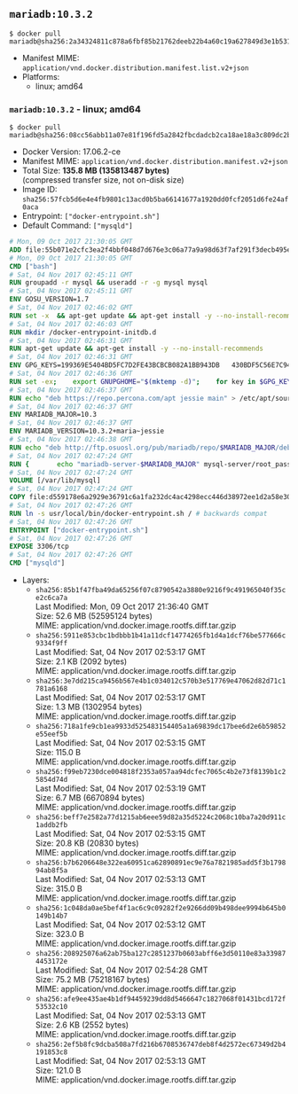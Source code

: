 ## `mariadb:10.3.2`

```console
$ docker pull mariadb@sha256:2a34324811c878a6fbf85b21762deeb22b4a60c19a627849d3e1b531adccd63b
```

-	Manifest MIME: `application/vnd.docker.distribution.manifest.list.v2+json`
-	Platforms:
	-	linux; amd64

### `mariadb:10.3.2` - linux; amd64

```console
$ docker pull mariadb@sha256:08cc56abb11a07e81f196fd5a2842fbcdadcb2ca18ae18a3c809dc2bae7f52ff
```

-	Docker Version: 17.06.2-ce
-	Manifest MIME: `application/vnd.docker.distribution.manifest.v2+json`
-	Total Size: **135.8 MB (135813487 bytes)**  
	(compressed transfer size, not on-disk size)
-	Image ID: `sha256:57fcb5d6e4e4fb9801c13acd0b5ba66141677a1920dd0fcf2051d6fe24af0aca`
-	Entrypoint: `["docker-entrypoint.sh"]`
-	Default Command: `["mysqld"]`

```dockerfile
# Mon, 09 Oct 2017 21:30:05 GMT
ADD file:55b071e2cfc3ea2f4bbf048d7d676e3c06a77a9a98d63f7af291f3decb495ec8 in / 
# Mon, 09 Oct 2017 21:30:05 GMT
CMD ["bash"]
# Sat, 04 Nov 2017 02:45:11 GMT
RUN groupadd -r mysql && useradd -r -g mysql mysql
# Sat, 04 Nov 2017 02:45:11 GMT
ENV GOSU_VERSION=1.7
# Sat, 04 Nov 2017 02:46:02 GMT
RUN set -x 	&& apt-get update && apt-get install -y --no-install-recommends ca-certificates wget && rm -rf /var/lib/apt/lists/* 	&& wget -O /usr/local/bin/gosu "https://github.com/tianon/gosu/releases/download/$GOSU_VERSION/gosu-$(dpkg --print-architecture)" 	&& wget -O /usr/local/bin/gosu.asc "https://github.com/tianon/gosu/releases/download/$GOSU_VERSION/gosu-$(dpkg --print-architecture).asc" 	&& export GNUPGHOME="$(mktemp -d)" 	&& gpg --keyserver ha.pool.sks-keyservers.net --recv-keys B42F6819007F00F88E364FD4036A9C25BF357DD4 	&& gpg --batch --verify /usr/local/bin/gosu.asc /usr/local/bin/gosu 	&& rm -r "$GNUPGHOME" /usr/local/bin/gosu.asc 	&& chmod +x /usr/local/bin/gosu 	&& gosu nobody true 	&& apt-get purge -y --auto-remove ca-certificates wget
# Sat, 04 Nov 2017 02:46:03 GMT
RUN mkdir /docker-entrypoint-initdb.d
# Sat, 04 Nov 2017 02:46:31 GMT
RUN apt-get update && apt-get install -y --no-install-recommends 		apt-transport-https ca-certificates 		pwgen 	&& rm -rf /var/lib/apt/lists/*
# Sat, 04 Nov 2017 02:46:31 GMT
ENV GPG_KEYS=199369E5404BD5FC7D2FE43BCBCB082A1BB943DB 	430BDF5C56E7C94E848EE60C1C4CBDCDCD2EFD2A 	4D1BB29D63D98E422B2113B19334A25F8507EFA5
# Sat, 04 Nov 2017 02:46:36 GMT
RUN set -ex; 	export GNUPGHOME="$(mktemp -d)"; 	for key in $GPG_KEYS; do 		gpg --keyserver ha.pool.sks-keyservers.net --recv-keys "$key"; 	done; 	gpg --export $GPG_KEYS > /etc/apt/trusted.gpg.d/mariadb.gpg; 	rm -r "$GNUPGHOME"; 	apt-key list
# Sat, 04 Nov 2017 02:46:37 GMT
RUN echo "deb https://repo.percona.com/apt jessie main" > /etc/apt/sources.list.d/percona.list 	&& { 		echo 'Package: *'; 		echo 'Pin: release o=Percona Development Team'; 		echo 'Pin-Priority: 998'; 	} > /etc/apt/preferences.d/percona
# Sat, 04 Nov 2017 02:46:37 GMT
ENV MARIADB_MAJOR=10.3
# Sat, 04 Nov 2017 02:46:37 GMT
ENV MARIADB_VERSION=10.3.2+maria~jessie
# Sat, 04 Nov 2017 02:46:38 GMT
RUN echo "deb http://ftp.osuosl.org/pub/mariadb/repo/$MARIADB_MAJOR/debian jessie main" > /etc/apt/sources.list.d/mariadb.list 	&& { 		echo 'Package: *'; 		echo 'Pin: release o=MariaDB'; 		echo 'Pin-Priority: 999'; 	} > /etc/apt/preferences.d/mariadb
# Sat, 04 Nov 2017 02:47:24 GMT
RUN { 		echo "mariadb-server-$MARIADB_MAJOR" mysql-server/root_password password 'unused'; 		echo "mariadb-server-$MARIADB_MAJOR" mysql-server/root_password_again password 'unused'; 	} | debconf-set-selections 	&& apt-get update 	&& apt-get install -y 		"mariadb-server=$MARIADB_VERSION" 		percona-xtrabackup-24 		socat 	&& rm -rf /var/lib/apt/lists/* 	&& sed -ri 's/^user\s/#&/' /etc/mysql/my.cnf /etc/mysql/conf.d/* 	&& rm -rf /var/lib/mysql && mkdir -p /var/lib/mysql /var/run/mysqld 	&& chown -R mysql:mysql /var/lib/mysql /var/run/mysqld 	&& chmod 777 /var/run/mysqld 	&& find /etc/mysql/ -name '*.cnf' -print0 		| xargs -0 grep -lZE '^(bind-address|log)' 		| xargs -rt -0 sed -Ei 's/^(bind-address|log)/#&/' 	&& echo '[mysqld]\nskip-host-cache\nskip-name-resolve' > /etc/mysql/conf.d/docker.cnf
# Sat, 04 Nov 2017 02:47:24 GMT
VOLUME [/var/lib/mysql]
# Sat, 04 Nov 2017 02:47:24 GMT
COPY file:d559178e6a2929e36791c6a1fa232dc4ac4298ecc446d38972ee1d2a58e30621 in /usr/local/bin/ 
# Sat, 04 Nov 2017 02:47:26 GMT
RUN ln -s usr/local/bin/docker-entrypoint.sh / # backwards compat
# Sat, 04 Nov 2017 02:47:26 GMT
ENTRYPOINT ["docker-entrypoint.sh"]
# Sat, 04 Nov 2017 02:47:26 GMT
EXPOSE 3306/tcp
# Sat, 04 Nov 2017 02:47:26 GMT
CMD ["mysqld"]
```

-	Layers:
	-	`sha256:85b1f47fba49da65256f07c8790542a3880e9216f9c491965040f35ce2c6ca7a`  
		Last Modified: Mon, 09 Oct 2017 21:36:40 GMT  
		Size: 52.6 MB (52595124 bytes)  
		MIME: application/vnd.docker.image.rootfs.diff.tar.gzip
	-	`sha256:5911e853cbc1bdbbb1b41a11dcf14774265fb1d4a1dcf76be577666c9334f9ff`  
		Last Modified: Sat, 04 Nov 2017 02:53:17 GMT  
		Size: 2.1 KB (2092 bytes)  
		MIME: application/vnd.docker.image.rootfs.diff.tar.gzip
	-	`sha256:3e7dd215ca9456b567e4b1c034012c570b3e517769e47062d82d71c1781a6168`  
		Last Modified: Sat, 04 Nov 2017 02:53:17 GMT  
		Size: 1.3 MB (1302954 bytes)  
		MIME: application/vnd.docker.image.rootfs.diff.tar.gzip
	-	`sha256:718a1fe9cb1ea9933d525483154405a1a69839dc17bee6d2e6b59852e55eef5b`  
		Last Modified: Sat, 04 Nov 2017 02:53:15 GMT  
		Size: 115.0 B  
		MIME: application/vnd.docker.image.rootfs.diff.tar.gzip
	-	`sha256:f99eb7230dce004818f2353a057aa94dcfec7065c4b2e73f8139b1c25854d74d`  
		Last Modified: Sat, 04 Nov 2017 02:53:19 GMT  
		Size: 6.7 MB (6670894 bytes)  
		MIME: application/vnd.docker.image.rootfs.diff.tar.gzip
	-	`sha256:beff7e2582a77d1215ab6eee59d82a35d5224c2068c10ba7a20d911c1addb2fb`  
		Last Modified: Sat, 04 Nov 2017 02:53:15 GMT  
		Size: 20.8 KB (20830 bytes)  
		MIME: application/vnd.docker.image.rootfs.diff.tar.gzip
	-	`sha256:b7b6206648e322ea60951ca62890891ec9e76a7821985add5f3b179894ab8f5a`  
		Last Modified: Sat, 04 Nov 2017 02:53:13 GMT  
		Size: 315.0 B  
		MIME: application/vnd.docker.image.rootfs.diff.tar.gzip
	-	`sha256:1c048da0ae5bef4f1ac6c9c09282f2e9266dd09b498dee9994b645b0149b14b7`  
		Last Modified: Sat, 04 Nov 2017 02:53:12 GMT  
		Size: 323.0 B  
		MIME: application/vnd.docker.image.rootfs.diff.tar.gzip
	-	`sha256:208925076a62ab75ba127c2851237b0603abff6e3d50110e83a339874453172e`  
		Last Modified: Sat, 04 Nov 2017 02:54:28 GMT  
		Size: 75.2 MB (75218167 bytes)  
		MIME: application/vnd.docker.image.rootfs.diff.tar.gzip
	-	`sha256:afe9ee435ae4b1df94459239dd8d5466647c1827068f01431bcd172f53532c10`  
		Last Modified: Sat, 04 Nov 2017 02:53:13 GMT  
		Size: 2.6 KB (2552 bytes)  
		MIME: application/vnd.docker.image.rootfs.diff.tar.gzip
	-	`sha256:2ef5b8fc9dcba508a7fd216b6708536747deb8f4d2572ec67349d2b4191853c8`  
		Last Modified: Sat, 04 Nov 2017 02:53:13 GMT  
		Size: 121.0 B  
		MIME: application/vnd.docker.image.rootfs.diff.tar.gzip
